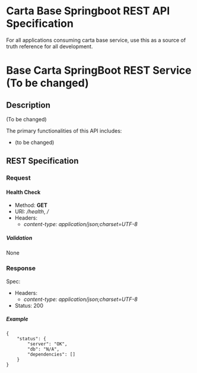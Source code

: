 # Carta Base Springboot REST API Specification
For all applications consuming carta base service, use this as a source of truth reference for all development.

# Base Carta SpringBoot REST Service (To be changed)
## Description
(To be changed)

The primary functionalities of this API includes:
- (to be changed)

## REST Specification
### Request

#### Health Check
- Method: **GET**
- URI: _/health_, _/_
- Headers:
  - _content-type: application/json;charset=UTF-8_

##### Validation
None

### Response

Spec:
- Headers:
  - _content-type: application/json;charset=UTF-8_
- Status: 200

##### Example
```
{
	"status": {
		"server": "OK",
		"db": "N/A",
		"dependencies": []
	}
}
```
